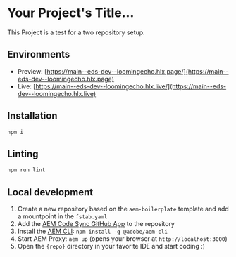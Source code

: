 # Your Project's Title...
This Project is a test for a two repository setup.

## Environments
- Preview: [https://main--eds-dev--loomingecho.hlx.page/](https://main--eds-dev--loomingecho.hlx.page)
- Live: [https://main--eds-dev--loomingecho.hlx.live/](https://main--eds-dev--loomingecho.hlx.live)

## Installation

```sh
npm i
```

## Linting

```sh
npm run lint
```

## Local development

1. Create a new repository based on the `aem-boilerplate` template and add a mountpoint in the `fstab.yaml`
1. Add the [AEM Code Sync GitHub App](https://github.com/apps/aem-code-sync) to the repository
1. Install the [AEM CLI](https://github.com/adobe/aem-cli): `npm install -g @adobe/aem-cli`
1. Start AEM Proxy: `aem up` (opens your browser at `http://localhost:3000`)
1. Open the `{repo}` directory in your favorite IDE and start coding :)
